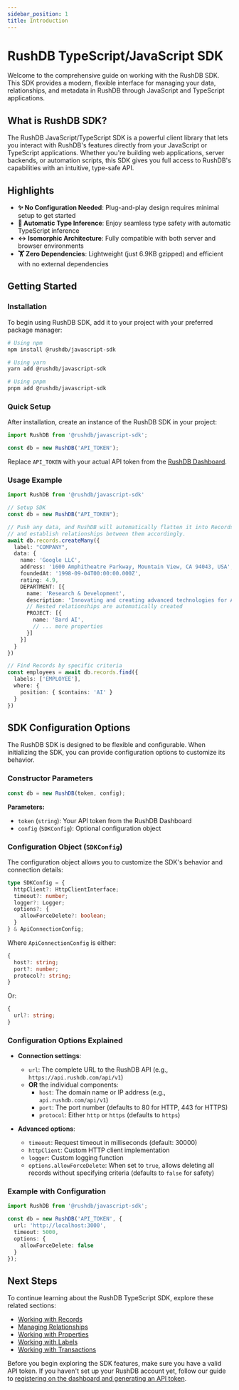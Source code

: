 ```yaml
---
sidebar_position: 1
title: Introduction
---
```


# RushDB TypeScript/JavaScript SDK

Welcome to the comprehensive guide on working with the RushDB SDK. This SDK provides a modern, flexible interface for managing your data, relationships, and metadata in RushDB through JavaScript and TypeScript applications.

## What is RushDB SDK?

The RushDB JavaScript/TypeScript SDK is a powerful client library that lets you interact with RushDB's features directly from your JavaScript or TypeScript applications. Whether you're building web applications, server backends, or automation scripts, this SDK gives you full access to RushDB's capabilities with an intuitive, type-safe API.

## Highlights

- **✨ No Configuration Needed**: Plug-and-play design requires minimal setup to get started
- **🤖 Automatic Type Inference**: Enjoy seamless type safety with automatic TypeScript inference
- **↔️ Isomorphic Architecture**: Fully compatible with both server and browser environments
- **🏋️ Zero Dependencies**: Lightweight (just 6.9KB gzipped) and efficient with no external dependencies

## Getting Started

### Installation

To begin using RushDB SDK, add it to your project with your preferred package manager:

```bash
# Using npm
npm install @rushdb/javascript-sdk

# Using yarn
yarn add @rushdb/javascript-sdk

# Using pnpm
pnpm add @rushdb/javascript-sdk
```

### Quick Setup

After installation, create an instance of the RushDB SDK in your project:

```typescript
import RushDB from '@rushdb/javascript-sdk';

const db = new RushDB('API_TOKEN');
```

Replace `API_TOKEN` with your actual API token from the [RushDB Dashboard](https://app.rushdb.com/).

### Usage Example

```typescript
import RushDB from '@rushdb/javascript-sdk'

// Setup SDK
const db = new RushDB("API_TOKEN");

// Push any data, and RushDB will automatically flatten it into Records
// and establish relationships between them accordingly.
await db.records.createMany({
  label: "COMPANY",
  data: {
    name: 'Google LLC',
    address: '1600 Amphitheatre Parkway, Mountain View, CA 94043, USA',
    foundedAt: '1998-09-04T00:00:00.000Z',
    rating: 4.9,
    DEPARTMENT: [{
      name: 'Research & Development',
      description: 'Innovating and creating advanced technologies for AI, cloud computing, and consumer devices.',
      // Nested relationships are automatically created
      PROJECT: [{
        name: 'Bard AI',
        // ... more properties
      }]
    }]
  }
})

// Find Records by specific criteria
const employees = await db.records.find({
  labels: ['EMPLOYEE'],
  where: {
    position: { $contains: 'AI' }
  }
})
```

## SDK Configuration Options

The RushDB SDK is designed to be flexible and configurable. When initializing the SDK, you can provide configuration options to customize its behavior.

### Constructor Parameters

```typescript
const db = new RushDB(token, config);
```

**Parameters:**

- `token` (`string`): Your API token from the RushDB Dashboard
- `config` (`SDKConfig`): Optional configuration object

### Configuration Object (`SDKConfig`)

The configuration object allows you to customize the SDK's behavior and connection details:

```typescript
type SDKConfig = {
  httpClient?: HttpClientInterface;
  timeout?: number;
  logger?: Logger;
  options?: {
    allowForceDelete?: boolean;
  }
} & ApiConnectionConfig;
```

Where `ApiConnectionConfig` is either:

```typescript
{
  host?: string;
  port?: number;
  protocol?: string;
}
```

Or:

```typescript
{
  url?: string;
}
```

### Configuration Options Explained

- **Connection settings**:
  - `url`: The complete URL to the RushDB API (e.g., `https://api.rushdb.com/api/v1`)
  - **OR** the individual components:
    - `host`: The domain name or IP address (e.g., `api.rushdb.com/api/v1`)
    - `port`: The port number (defaults to 80 for HTTP, 443 for HTTPS)
    - `protocol`: Either `http` or `https` (defaults to `https`)

- **Advanced options**:
  - `timeout`: Request timeout in milliseconds (default: 30000)
  - `httpClient`: Custom HTTP client implementation
  - `logger`: Custom logging function
  - `options.allowForceDelete`: When set to `true`, allows deleting all records without specifying criteria (defaults to `false` for safety)

### Example with Configuration

```typescript
import RushDB from '@rushdb/javascript-sdk';

const db = new RushDB('API_TOKEN', {
  url: 'http://localhost:3000',
  timeout: 5000,
  options: {
    allowForceDelete: false
  }
});
```

## Next Steps

To continue learning about the RushDB TypeScript SDK, explore these related sections:

- [Working with Records](../typescript-sdk/records/create-records.md)
- [Managing Relationships](../typescript-sdk/relationships)
- [Working with Properties](../typescript-sdk/properties)
- [Working with Labels](../typescript-sdk/labels)
- [Working with Transactions](../typescript-sdk/transactions)

Before you begin exploring the SDK features, make sure you have a valid API token. If you haven't set up your RushDB account yet, follow our guide to [registering on the dashboard and generating an API token](../get-started/quick-tutorial.mdx).
